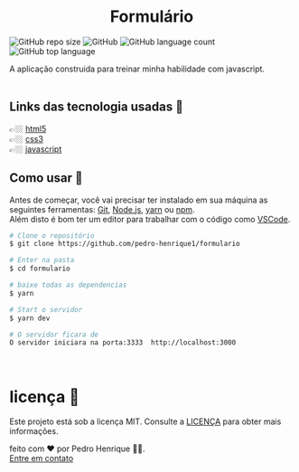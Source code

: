 <h1 align = "center">Formulário</h1>

![GitHub repo size](https://img.shields.io/github/repo-size/pedro-henrique1/pokemon)
![GitHub](https://img.shields.io/github/license/pedro-henrique1/formulario)
![GitHub language count](https://img.shields.io/github/languages/count/pedro-henrique1/formulario)
![GitHub top language](https://img.shields.io/github/languages/top/pedro-henrique1/formulario)

<p>A aplicação construida para treinar minha habilidade com javascript.
<br>
<br>

## Links das tecnologia usadas 🔗

👉🏼 [html5](https://developer.mozilla.org/pt-BR/docs/Web/HTML)<br>
👉🏼 [css3](https://developer.mozilla.org/pt-br/docs/web/css)<br>
👉🏼 [javascript](https://developer.mozilla.org/pt-BR/docs/Web/JavaScript/About_JavaScript)

## Como usar 🎉

Antes de começar, você vai precisar ter instalado em sua máquina as seguintes ferramentas:
[Git](https://git-scm.com), [Node.js](https://nodejs.org/en/), [yarn](https://yarnpkg.com/) ou [npm](https://www.npmjs.com/).<br>
Além disto é bom ter um editor para trabalhar com o código como [VSCode](https://code.visualstudio.com/).

```bash
# Clone o repositório
$ git clone https://github.com/pedro-henrique1/formulario

# Enter na pasta
$ cd formulario

# baixe todas as dependencias
$ yarn

# Start o servidor
$ yarn dev

# O servidor ficara de
O servidor iniciara na porta:3333  http://localhost:3000

```

<br>

# licença 📝

Este projeto está sob a licença MIT. Consulte a [LICENÇA](/LICENSE) para obter mais informações.

feito com ❤️ por Pedro Henrique 👏🏼.<br>[Entre em contato](https://www.linkedin.com/in/pedro-henrique-silva-rodrigues-0544ab199/)
